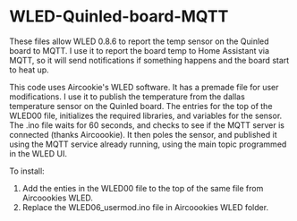 # WLED-Quinled-board-MQTT
These files allow WLED 0.8.6 to report the temp sensor on the Quinled board to MQTT. I use it to report the board temp to Home Assistant via MQTT, so it will send notifications if something happens and the board start to heat up.

This code uses Aircookie's WLED software. It has a premade file for user modifications. I use it to publish the temperature from the dallas temperature sensor on the Quinled board. The entries for the top of the WLED00 file, initializes the required libraries, and variables for the sensor. The .ino file waits for 60 seconds, and checks to see if the MQTT server is connected (thanks Aircoookie). It then poles the sensor, and published it using the MQTT service already running, using the main topic programmed in the WLED UI.

To install:
1) Add the enties in the WLED00 file to the top of the same file from Aircoookies WLED.
2) Replace the WLED06_usermod.ino file in Aircoookies WLED folder.
